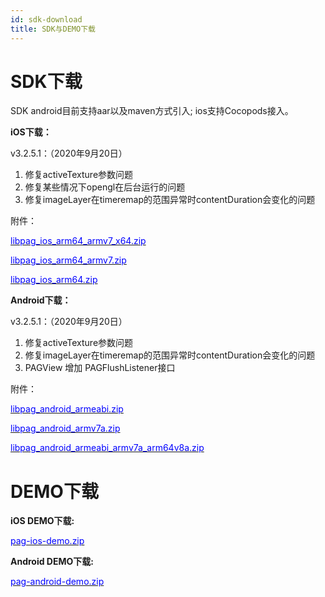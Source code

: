 ```yaml
---
id: sdk-download
title: SDK与DEMO下载
---
```


# SDK下载
SDK android目前支持aar以及maven方式引入; ios支持Cocopods接入。

**iOS下载：**

v3.2.5.1：（2020年9月20日）

1. 修复activeTexture参数问题
2. 修复某些情况下opengl在后台运行的问题
3. 修复imageLayer在timeremap的范围异常时contentDuration会变化的问题

附件：

[<font color=blue>libpag_ios_arm64_armv7_x64.zip</font>](/pag/ios/3.2.5.1/libpag_ios_arm64_armv7_x64.zip) 

[<font color=blue>libpag_ios_arm64_armv7.zip</font>](/pag/ios/3.2.5.1/libpag_ios_arm64_armv7.zip) 

[<font color=blue>libpag_ios_arm64.zip</font>](/pag/ios/3.2.5.1/libpag_ios_arm64.zip) 


**Android下载：**

v3.2.5.1：（2020年9月20日）

1. 修复activeTexture参数问题
2. 修复imageLayer在timeremap的范围异常时contentDuration会变化的问题
3. PAGView 增加 PAGFlushListener接口

附件：

[<font color=blue>libpag_android_armeabi.zip</font>](/pag/android/3.2.5.1/libpag_android_armeabi.zip)
 
[<font color=blue>libpag_android_armv7a.zip</font>](/pag/android/3.2.5.1/libpag_android_armv7a.zip) 

[<font color=blue>libpag_android_armeabi_armv7a_arm64v8a.zip</font>](/pag/android/3.2.5.1/libpag_android_armeabi_armv7a_arm64v8a.zip) 

# DEMO下载
**iOS DEMO下载:**

[<font color=blue>pag-ios-demo.zip</font>](/pag/demo/pag-ios-demo.zip)

**Android DEMO下载:**

[<font color=blue>pag-android-demo.zip</font>](/pag/demo/pag-android-demo.zip)